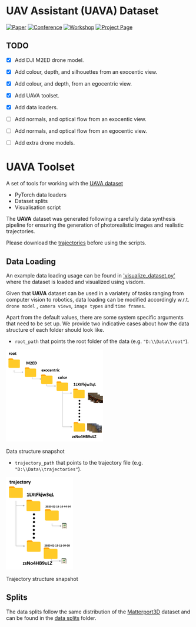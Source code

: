 # **UAV Assistant (UAVA) Dataset**

[![Paper](http://img.shields.io/badge/DronePose-arxiv.2008.08823-critical.svg?style=plastic)](https://arxiv.org/abs/2008.08823)
[![Conference](http://img.shields.io/badge/ECCV-2020-blue.svg?style=plastic)](https://eccv2020.eu/)
[![Workshop](http://img.shields.io/badge/R6D-2020-darkblue.svg?style=plastic)](http://cmp.felk.cvut.cz/sixd/workshop_2020/)
[![Project Page](http://img.shields.io/badge/Project-Page-blueviolet.svg?style=plastic)](https://vcl3d.github.io/UAVA/)

## TODO
- [x] Add DJI M2ED drone model.
- [x] Add colour, depth, and silhouettes from an exocentic view.
- [x] Add colour, and depth, from an egocentric view.
- [x] Add UAVA toolset.
- [x] Add data loaders.
- [ ] Add normals, and optical flow from an exocentic view.
- [ ] Add normals, and optical flow from an egocentic view.
- [ ] Add extra drone models.


# UAVA Toolset
A set of tools for working with the [UAVA dataset](https://vcl3d.github.io/UAVA/)
  - PyTorch data loaders
  - Dataset splits
  - Visualisation script

The **UAVA** dataset was generated following a carefully data synthesis pipeline for ensuring the generation of photorealistic images and realistic trajectories.

Please download the [trajectories](https://vcl3d.github.io/UAVA/trajectories/trajectories.zip) before using the scripts.
 

## Data Loading
An example data loading usage can be found in ['visualize_dataset.py'](./visualize_dataset.py) where the dataset is loaded and visualized using visdom.

Given that **UAVA** dataset can be used in a variatety of tasks ranging from computer vision to robotics, data loading can be modified accordingly w.r.t. `drone model` , `camera views`, `image types` and `time frames`.

Apart from the default values, there are some system specific arguments that need to be set up. We provide two indicative cases about how the data structure of each folder should look like. 

- `root_path` that points the root folder of the data (e.g. `"D:\\Data\\root"`).

<span class="img_container left" style="display: block;">
    <p align="left">
    <img alt="Data structure" height=250 src="images/data_structure.png" style="display:block; margin-right: auto;" title="caption" />
    <br />
    <span class="img_caption" style="display: block; text-align: left;">Data structure snapshot</span>
    </p>
</span>

- `trajectory_path` that points to the trajectory file (e.g. `"D:\\Data\\trajectories"`).

<span class="img_container left" style="display: block;">
    <p align="left">
    <img alt="Trajectory structure" height=250 src="images/trajectory_structure.png" style="display:block; margin-right: auto;" title="caption" />
    <br />
    <span class="img_caption" style="display: block; text-align: left;">Trajectory structure snapshot</span>
    </p>
</span>



## Splits
The data splits follow the same distribution of the [Matterport3D](https://niessner.github.io/Matterport/) dataset and can be found in the [data splits](data%20splits) folder. 
